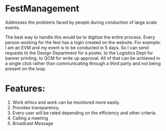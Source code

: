 # FestManagement

Addresses the problems faced by people during conduction of large scale events.

The best way to handle this would be to digitize the entire process. Every person working for the fest has a login created on the website. For example: I am an EVM and my event is to be conducted in 5 days. So I can send requests to the Design Department for a poster, to the Logistics Dept for banner printing, to QCM for write up approval. All of that can be achieved in a single click rather than communicating through a third party and not being present on the loop.

# Features: 

1. Work ethics and work can be monitored more easily. 
2. Provides transparency. 
3. Every user will be rated depending on the efficiency and other criteria. 
4. Calling a meeting 
5. Broadcast Message
